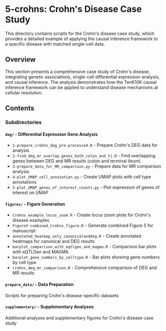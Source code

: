 # 5-crohns: Crohn's Disease Case Study

This directory contains scripts for the Crohn's disease case study, which provides a detailed example of applying the causal inference framework to a specific disease with matched single-cell data.

## Overview

This section presents a comprehensive case study of Crohn's disease, integrating genetic associations, single-cell differential expression analysis, and causal inference. The analysis demonstrates how the TenK10K causal inference framework can be applied to understand disease mechanisms at cellular resolution.

## Contents

### Subdirectories

#### `deg/` - Differential Expression Gene Analysis
- `1-prepare_crohns_deg_pre-processed.R` - Prepare Crohn's DEG data for analysis
- `2-find_deg_mr_overlap_genes_both_colon_and_ti.R` - Find overlapping genes between DEG and MR results (colon and terminal ileum)
- `3-prepare_data_for_MR_comparison.py` - Prepare data for MR comparison analysis
- `4-plot_UMAP_cell_annotation.py` - Create UMAP plots with cell type annotations
- `5-plot_UMAP_genes_of_interest_counts.py` - Plot expression of genes of interest on UMAP

#### `figures/` - Figure Generation
- `Crohns_example_locus_zoom.R` - Create locus zoom plots for Crohn's disease examples
- `Figure5-combined_Crohns_figure.R` - Generate combined Figure 5 for manuscript
- `annotated_heatmap_only_canonicalanddeg.R` - Create annotated heatmaps for canonical and DEG results
- `barplot_comparison_with_eqtlgen_and_magma.R` - Comparison bar plots with eQTLGen and MAGMA
- `barplot_gene_numbers_by_celltype.R` - Bar plots showing gene numbers by cell type
- `crohns_deg_mr_comparison.R` - Comprehensive comparison of DEG and MR results

#### `prepare_data/` - Data Preparation
Scripts for preparing Crohn's disease-specific datasets

#### `supplementary/` - Supplementary Analyses
Additional analyses and supplementary figures for Crohn's disease case study
